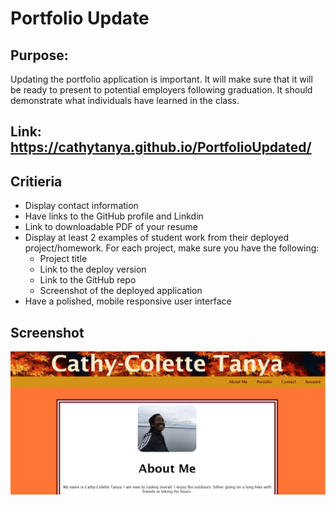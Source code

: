#  Portfolio Update

## Purpose:
Updating the portfolio application is important.
It will make sure that it will be ready to present to potential employers following graduation.
It should demonstrate what individuals have learned in the class.

## Link: https://cathytanya.github.io/PortfolioUpdated/

## Critieria
- Display contact information
- Have links to the GitHub profile and Linkdin
- Link to downloadable PDF of your resume
- Display at least 2 examples of student work from their deployed project/homework.
  For each project, make sure you have the following:
    - Project title
    - Link to the deploy version
    - Link to the GitHub repo
    - Screenshot of the deployed application
- Have a polished, mobile responsive user interface

## Screenshot
![](cover.PNG)
